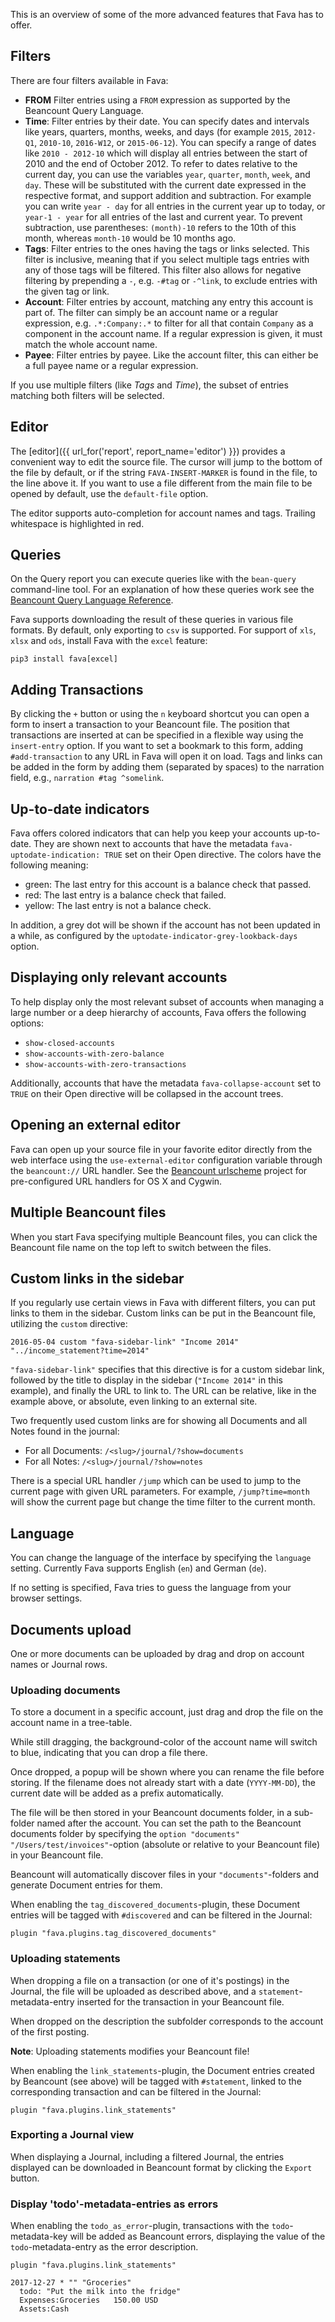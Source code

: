 This is an overview of some of the more advanced features that Fava has to
offer.

## Filters

There are four filters available in Fava:

- **FROM** Filter entries using a `FROM` expression as supported by the
  Beancount Query Language.
- **Time**: Filter entries by their date. You can specify dates and intervals
  like years, quarters, months, weeks, and days (for example `2015`, `2012-Q1`,
  `2010-10`, `2016-W12`, or `2015-06-12`). You can specify a range of dates like
  `2010 - 2012-10` which will display all entries between the start of 2010 and
  the end of October 2012.
  To refer to dates relative to the current day, you can use the variables
  `year`, `quarter`, `month`, `week`, and `day`. These will be substituted with
  the current date expressed in the respective format, and support addition and
  subtraction. For example you can write `year - day` for all entries in the
  current year up to today, or `year-1 - year` for all entries of the last and
  current year. To prevent subtraction, use parentheses: `(month)-10` refers to
  the 10th of this month, whereas `month-10` would be 10 months ago.
- **Tags**: Filter entries to the ones having the tags or links selected. This
  filter is inclusive, meaning that if you select multiple tags entries with any
  of those tags will be filtered. This filter also allows for negative filtering
  by prepending a `-`, e.g. `-#tag` or `-^link`, to exclude entries with the
  given tag or link.
- **Account**: Filter entries by account, matching any entry this account is
  part of. The filter can simply be an account name or a regular expression,
  e.g. `.*:Company:.*` to filter for all that contain `Company` as a component
  in the account name. If a regular expression is given, it must match the whole
  account name.
- **Payee**: Filter entries by payee. Like the account filter, this can either
  be a full payee name or a regular expression.

If you use multiple filters (like *Tags* and *Time*), the subset of entries
matching both filters will be selected.

## Editor

The [editor]({{ url_for('report', report_name='editor') }}) provides a
convenient way to edit the source file. The cursor will jump to the bottom of
the file by default, or if the string `FAVA-INSERT-MARKER` is found in the
file, to the line above it. If you want to use a file different from the main
file to be opened by default, use the `default-file` option.

The editor supports auto-completion for account names and tags. Trailing
whitespace is highlighted in red.

## Queries

On the Query report you can execute queries like with the `bean-query`
command-line tool. For an explanation of how these queries work see
the [Beancount Query Language Reference](http://furius.ca/beancount/doc/query).

Fava supports downloading the result of these queries in various file formats.
By default, only exporting to `csv` is supported. For support of `xls`, `xlsx`
and `ods`, install Fava with the `excel` feature:

    pip3 install fava[excel]

## Adding Transactions

By clicking the `+` button or using the `n` keyboard shortcut you can open a
form to insert a transaction to your Beancount file. The position that
transactions are inserted at can be specified in a flexible way using the
`insert-entry` option.  If you want to set a bookmark to this form, adding
`#add-transaction` to any URL in Fava will open it on load. Tags and links can
be added in the form by adding them (separated by spaces) to the narration
field, e.g., `narration #tag ^somelink`.

## Up-to-date indicators

Fava offers colored indicators that can help you keep your accounts up-to-date.
They are shown next to accounts that have the metadata
`fava-uptodate-indication: TRUE` set on their Open directive.  The colors have
the following meaning:

- green: The last entry for this account is a balance check that passed.
- red: The last entry is a balance check that failed.
- yellow: The last entry is not a balance check.

In addition, a grey dot will be shown if the account has not been updated in a
while, as configured by the `uptodate-indicator-grey-lookback-days` option.

## Displaying only relevant accounts

To help display only the most relevant subset of accounts when managing a large
number or a deep hierarchy of accounts, Fava offers the following options:

- `show-closed-accounts`
- `show-accounts-with-zero-balance`
- `show-accounts-with-zero-transactions`

Additionally, accounts that have the metadata `fava-collapse-account` set to
`TRUE` on their Open directive will be collapsed in the account trees.

## Opening an external editor

Fava can open up your source file in your favorite editor directly from the web
interface using the `use-external-editor` configuration variable through the
`beancount://` URL handler. See the [Beancount
urlscheme](https://github.com/aumayr/beancount_urlscheme) project for
pre-configured URL handlers for OS X and Cygwin.

## Multiple Beancount files

When you start Fava specifying multiple Beancount files, you can click the
Beancount file name on the top left to switch between the files.

## Custom links in the sidebar

If you regularly use certain views in Fava with different filters, you can put
links to them in the sidebar. Custom links can be put in the Beancount file,
utilizing the `custom` directive:

    2016-05-04 custom "fava-sidebar-link" "Income 2014" "../income_statement?time=2014"

`"fava-sidebar-link"` specifies that this directive is for a custom sidebar
link, followed by the title to display in the sidebar (`"Income 2014"` in this
example), and finally the URL to link to. The URL can be relative, like in the
example above, or absolute, even linking to an external site.

Two frequently used custom links are for showing all Documents and all Notes
found in the journal:

- For all Documents: `/<slug>/journal/?show=documents`
- For all Notes: `/<slug>/journal/?show=notes`

There is a special URL handler `/jump` which can be used to jump to the current
page with given URL parameters. For example, `/jump?time=month` will show the
current page but change the time filter to the current month.

## Language

You can change the language of the interface by specifying the `language`
setting. Currently Fava supports English (`en`) and German (`de`).

If no setting is specified, Fava tries to guess the language from your browser
settings.

## Documents upload

One or more documents can be uploaded by drag and drop on account names or
Journal rows.

### Uploading documents

To store a document in a specific account, just drag and drop the file on the
account name in a tree-table.

While still dragging, the background-color of the account name will switch to
blue, indicating that you can drop a file there.

Once dropped, a popup will be shown where you can rename the file before
storing. If the filename does not already start with a date (`YYYY-MM-DD`), the
current date will be added as a prefix automatically.

The file will be then stored in your Beancount documents folder, in a sub-folder
named after the account. You can set the path to the Beancount documents folder
by specifying the `option "documents" "/Users/test/invoices"`-option (absolute
or relative to your Beancount file) in your Beancount file.

Beancount will automatically discover files in your `"documents"`-folders and
generate Document entries for them.

When enabling the `tag_discovered_documents`-plugin, these Document entries will
be tagged with `#discovered` and can be filtered in the Journal:

    plugin "fava.plugins.tag_discovered_documents"

### Uploading statements

When dropping a file on a transaction (or one of it's postings) in the Journal,
the file will be uploaded as described above, and a `statement`-metadata-entry
inserted for the transaction in your Beancount file.

When dropped on the description the subfolder corresponds to the account of the
first posting.

**Note**: Uploading statements modifies your Beancount file!

When enabling the `link_statements`-plugin, the Document entries created by
Beancount (see above) will be tagged with `#statement`, linked to the
corresponding transaction and can be filtered in the Journal:

    plugin "fava.plugins.link_statements"

### Exporting a Journal view

When displaying a Journal, including a filtered Journal, the entries displayed
can be downloaded in Beancount format by clicking the `Export` button.

### Display 'todo'-metadata-entries as errors

When enabling the `todo_as_error`-plugin, transactions with the `todo`-metadata-key will be added as Beancount errors, displaying the value of the `todo`-metadata-entry as the error description.

    plugin "fava.plugins.link_statements"

    2017-12-27 * "" "Groceries"
      todo: "Put the milk into the fridge"
      Expenses:Groceries   150.00 USD
      Assets:Cash

